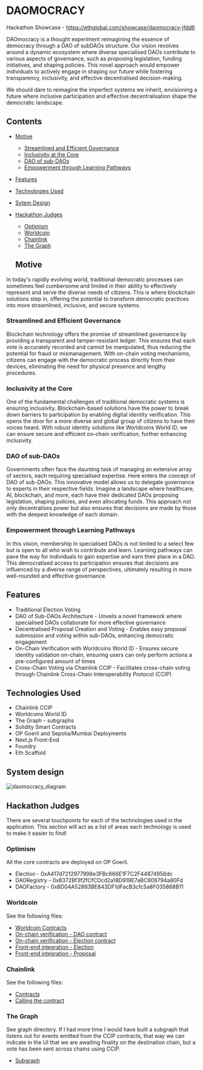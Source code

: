# DAOMOCRACY

Hackathon Showcase - https://ethglobal.com/showcase/daomocracy-jfdd6

DAOmocracy is a thought experiment reimagining the essence of democracy through a DAO of subDAOs structure. Our vision revolves around a dynamic ecosystem where diverse specialised DAOs contribute to various aspects of governance, such as proposing legislation, funding initiatives, and shaping policies. This novel approach would empower individuals to actively engage in shaping our future while fostering transparency, inclusivity, and effective decentralised decision-making.

We should dare to reimagine the imperfect systems we inherit, envisioning a future where inclusive participation and effective decentralisation shape the democratic landscape.

## Contents

- [Motive](#motive)

  - [Streamlined and Efficient Governance](#streamlined-and-efficient-governance)
  - [Inclusivity at the Core](#inclusivity-at-the-core)
  - [DAO of sub-DAOs](#dao-of-sub-daos)
  - [Empowerment through Learning Pathways](#empowerment-through-learning-pathways)

- [Features](#features)
- [Technologies Used](#technologies-used)
- [Sytem Design](#system-design)
- [Hackathon Judges](#hackathon-judges)

  - [Optimism](#optimism)
  - [Worldcoin](#worldcoin)
  - [Chainlink](#chainlink)
  - [The Graph](#the-graph)

  ## Motive

In today's rapidly evolving world, traditional democratic processes can sometimes feel cumbersome and limited in their ability to effectively represent and serve the diverse needs of citizens. This is where blockchain solutions step in, offering the potential to transform democratic practices into more streamlined, inclusive, and secure systems.

### Streamlined and Efficient Governance

Blockchain technology offers the promise of streamlined governance by providing a transparent and tamper-resistant ledger. This ensures that each vote is accurately recorded and cannot be manipulated, thus reducing the potential for fraud or mismanagement. With on-chain voting mechanisms, citizens can engage with the democratic process directly from their devices, eliminating the need for physical presence and lengthy procedures.

### Inclusivity at the Core

One of the fundamental challenges of traditional democratic systems is ensuring inclusivity. Blockchain-based solutions have the power to break down barriers to participation by enabling digital identity verification. This opens the door for a more diverse and global group of citizens to have their voices heard. With robust identity solutions like Worldcoins World ID, we can ensure secure and efficient on-chain verification, further enhancing inclusivity.

### DAO of sub-DAOs

Governments often face the daunting task of managing an extensive array of sectors, each requiring specialised expertise. Here enters the concept of DAO of sub-DAOs. This innovative model allows us to delegate governance to experts in their respective fields. Imagine a landscape where healthcare, AI, blockchain, and more, each have their dedicated DAOs proposing legislation, shaping policies, and even allocating funds. This approach not only decentralises power but also ensures that decisions are made by those with the deepest knowledge of each domain.

### Empowerment through Learning Pathways

In this vision, membership in specialised DAOs is not limited to a select few but is open to all who wish to contribute and learn. Learning pathways can pave the way for individuals to gain expertise and earn their place in a DAO. This democratised access to participation ensures that decisions are influenced by a diverse range of perspectives, ultimately resulting in more well-rounded and effective governance.

## Features

- Traditional Election Voting
- DAO of Sub-DAOs Architecture - Unveils a novel framework where specialised DAOs collaborate for more effective governance
- Decentralised Proposal Creation and Voting - Enables easy proposal submission and voting within sub-DAOs, enhancing democratic engagement
- On-Chain Verification with Worldcoins World ID - Ensures secure identity validation on-chain, ensuring users can only perform actions a pre-configured amount of times
- Cross-Chain Voting via Chainlink CCIP - Facilitates cross-chain voting through Chainlink Cross-Chain Interoperability Protocol (CCIP)

## Technologies Used

- Chainlink CCIP
- Worldcoins World ID
- The Graph - subgraphs
- Solidity Smart Contracts
- OP Goerli and Sepolia/Mumbai Deployments
- Next.js Front-End
- Foundry
- Eth Scaffold

## System design

![daomocracy_diagram](https://github.com/jmulq/DAOmocracy/assets/38944661/37b1d9a8-a18b-4787-b8a0-1e6ae0484083)

## Hackathon Judges

There are several touchpoints for each of the technologies used in the application. This section will act as a list of areas each technology is used to make it easier to find!

### Optimism

All the core contracts are deployed on OP Goerli.

- Election - 0xA417d7212977998e3FBc666E1F7C2F44874956dc
- DAORegistry - 0x8372Bf3f2fCfCDcd2a18D919E7aBC608794a80Fd
- DAOFactory - 0x8D04A52883BE843DF1dFacB3cfc5a8F035868B11

### Worldcoin

See the following files:

- [Worldcoin Contracts](./packages/foundry/contracts/worldcoin/)
- [On-chain verification - DAO contract](./packages/foundry/contracts/core/DAO.sol)
- [On-chain verification - Election contract](./packages/foundry/contracts/core/Election.sol)
- [Front-end integration - Election](./packages/nextjs/pages/election.tsx)
- [Front-end integration - Proposal](./packages/nextjs/pages/daos/[dao]/proposal/[proposal].tsx)

### Chainlink

See the following files:

- [Contracts](./packages/foundry/contracts/ccip/)
- [Calling the contract](./packages/nextjs/pages/election.tsx)

### The Graph

See graph directory. If I had more time I would have built a subgraph that listens out for events emitted from the CCIP contracts, that way we can indicate in the UI that we are awaiting finality on the destination chain, but a vote has been sent across chains using CCIP.

- [Subgraph](./packages/graph/)
